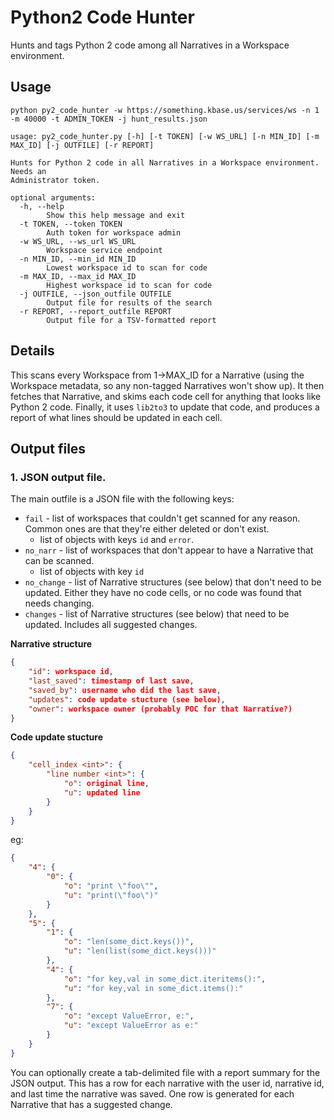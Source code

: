 # Python2 Code Hunter

Hunts and tags Python 2 code among all Narratives in a Workspace environment.

## Usage
```
python py2_code_hunter -w https://something.kbase.us/services/ws -n 1 -m 40000 -t ADMIN_TOKEN -j hunt_results.json
```

```
usage: py2_code_hunter.py [-h] [-t TOKEN] [-w WS_URL] [-n MIN_ID] [-m MAX_ID] [-j OUTFILE] [-r REPORT]

Hunts for Python 2 code in all Narratives in a Workspace environment. Needs an
Administrator token.

optional arguments:
  -h, --help
        Show this help message and exit
  -t TOKEN, --token TOKEN
        Auth token for workspace admin
  -w WS_URL, --ws_url WS_URL
        Workspace service endpoint
  -n MIN_ID, --min_id MIN_ID
        Lowest workspace id to scan for code
  -m MAX_ID, --max_id MAX_ID
        Highest workspace id to scan for code
  -j OUTFILE, --json_outfile OUTFILE
        Output file for results of the search
  -r REPORT, --report_outfile REPORT
        Output file for a TSV-formatted report
```

## Details
This scans every Workspace from 1->MAX_ID for a Narrative (using the Workspace metadata, so any non-tagged Narratives won't show up). It then fetches that Narrative, and skims each code cell for anything that looks like Python 2 code. Finally, it uses `lib2to3` to update that code, and produces a report of what lines should be updated in each cell.

## Output files
### 1. JSON output file.

The main outfile is a JSON file with the following keys:
* `fail` - list of workspaces that couldn't get scanned for any reason. Common ones are that they're either deleted or don't exist.
    * list of objects with keys `id` and `error`.
* `no_narr` - list of workspaces that don't appear to have a Narrative that can be scanned.
    * list of objects with key `id`
* `no_change` - list of Narrative structures (see below) that don't need to be updated. Either they have no code cells, or no code was found that needs changing.
* `changes` - list of Narrative structures (see below) that need to be updated. Includes all suggested changes.


**Narrative structure**
```json
{
    "id": workspace id,
    "last_saved": timestamp of last save,
    "saved_by": username who did the last save,
    "updates": code update stucture (see below),
    "owner": workspace owner (probably POC for that Narrative?)
}
```

**Code update stucture**
```json
{
    "cell_index <int>": {
        "line number <int>": {
            "o": original line,
            "u": updated line
        }
    }
}
```

eg:
```json
{
    "4": {
        "0": {
            "o": "print \"foo\"",
            "u": "print(\"foo\")"
        }
    },
    "5": {
        "1": {
            "o": "len(some_dict.keys())",
            "u": "len(list(some_dict.keys()))"
        },
        "4": {
            "o": "for key,val in some_dict.iteritems():",
            "u": "for key,val in some_dict.items():"
        },
        "7": {
            "o": "except ValueError, e:",
            "u": "except ValueError as e:"
        }
    }
}
```

You can optionally create a tab-delimited file with a report summary for the JSON output. This has a row for each narrative with the user id, narrative id, and last time the narrative was saved. One row is generated for each Narrative that has a suggested change.
